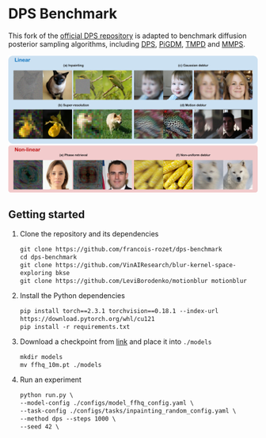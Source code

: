 # DPS Benchmark

This fork of the [official DPS repository](https://github.com/DPS2022/diffusion-posterior-sampling) is adapted to benchmark diffusion posterior sampling algorithms, including [DPS](https://arxiv.org/abs/2209.14687), [PiGDM](https://openreview.net/forum?id=9_gsMA8MRKQ), [TMPD](https://arxiv.org/abs/2310.06721) and [MMPS](https://arxiv.org/abs/2405.13712).

![cover-img](./assets/cover.jpg)

## Getting started

1. Clone the repository and its dependencies

    ```
    git clone https://github.com/francois-rozet/dps-benchmark
    cd dps-benchmark
    git clone https://github.com/VinAIResearch/blur-kernel-space-exploring bkse
    git clone https://github.com/LeviBorodenko/motionblur motionblur
    ```

2. Install the Python dependencies

    ```
    pip install torch==2.3.1 torchvision==0.18.1 --index-url https://download.pytorch.org/whl/cu121
    pip install -r requirements.txt
    ```

3. Download a checkpoint from [link](https://drive.google.com/drive/folders/1jElnRoFv7b31fG0v6pTSQkelbSX3xGZh?usp=sharing) and place it into `./models`

    ```
    mkdir models
    mv ffhq_10m.pt ./models
    ```

4. Run an experiment

    ```
    python run.py \
    --model-config ./configs/model_ffhq_config.yaml \
    --task-config ./configs/tasks/inpainting_random_config.yaml \
    --method dps --steps 1000 \
    --seed 42 \
    ```
